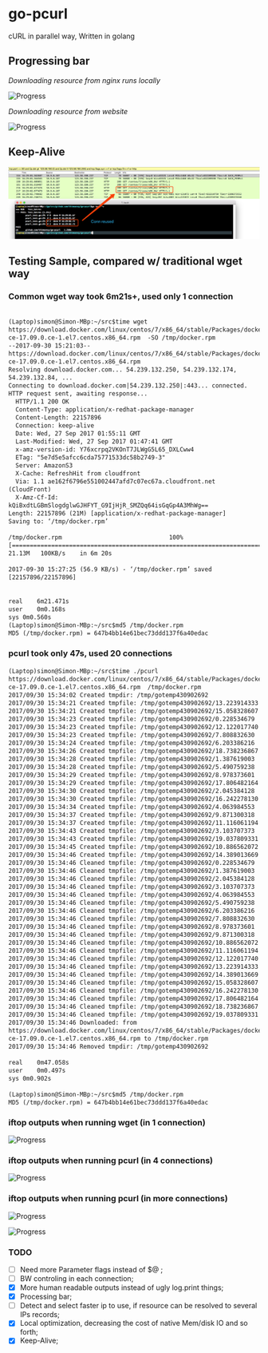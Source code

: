 # go-pcurl
cURL in parallel way, Written in golang

## Progressing bar

*Downloading resource from nginx runs locally*

![Progress](https://github.com/thimoonxy/go-pcurl/blob/master/misc/bar1.gif)

*Downloading resource from website*

![Progress](https://github.com/thimoonxy/go-pcurl/blob/master/misc/bar2.gif)

## Keep-Alive

![Progress](https://github.com/thimoonxy/go-pcurl/blob/master/misc/img5.png)

## Testing Sample, compared w/ traditional wget way

### Common wget way took 6m21s+, used only 1 connection

```

(Laptop)simon@Simon-MBp:~/src$time wget https://download.docker.com/linux/centos/7/x86_64/stable/Packages/docker-ce-17.09.0.ce-1.el7.centos.x86_64.rpm  -SO /tmp/docker.rpm
--2017-09-30 15:21:03--  https://download.docker.com/linux/centos/7/x86_64/stable/Packages/docker-ce-17.09.0.ce-1.el7.centos.x86_64.rpm
Resolving download.docker.com... 54.239.132.250, 54.239.132.174, 54.239.132.84, ...
Connecting to download.docker.com|54.239.132.250|:443... connected.
HTTP request sent, awaiting response...
  HTTP/1.1 200 OK
  Content-Type: application/x-redhat-package-manager
  Content-Length: 22157896
  Connection: keep-alive
  Date: Wed, 27 Sep 2017 01:55:11 GMT
  Last-Modified: Wed, 27 Sep 2017 01:47:41 GMT
  x-amz-version-id: Y76xcrpq2VKOnT7JLWgG5L65_DXLCww4
  ETag: "5e7d5e5afcc6cda75771533dc58b2749-3"
  Server: AmazonS3
  X-Cache: RefreshHit from cloudfront
  Via: 1.1 ae162f6796e551002447afd7c07ec67a.cloudfront.net (CloudFront)
  X-Amz-Cf-Id: kQiBxdtLGBmSlogdglwGJHFYT_G9IjHjR_SMZQq64isGqGp4A3MhWg==
Length: 22157896 (21M) [application/x-redhat-package-manager]
Saving to: ‘/tmp/docker.rpm’

/tmp/docker.rpm                              100%[=============================================================================================>]  21.13M   100KB/s    in 6m 20s

2017-09-30 15:27:25 (56.9 KB/s) - ‘/tmp/docker.rpm’ saved [22157896/22157896]


real	6m21.471s
user	0m0.168s
sys	0m0.560s
(Laptop)simon@Simon-MBp:~/src$md5 /tmp/docker.rpm
MD5 (/tmp/docker.rpm) = 647b4bb14e61bec73ddd137f6a40edac

```

### pcurl took only 47s,  used 20 connections

```
(Laptop)simon@Simon-MBp:~/src$time ./pcurl https://download.docker.com/linux/centos/7/x86_64/stable/Packages/docker-ce-17.09.0.ce-1.el7.centos.x86_64.rpm  /tmp/docker.rpm
2017/09/30 15:34:02 Created tmpdir: /tmp/gotemp430902692
2017/09/30 15:34:21 Created tmpfile: /tmp/gotemp430902692/13.223914333
2017/09/30 15:34:21 Created tmpfile: /tmp/gotemp430902692/15.058328607
2017/09/30 15:34:23 Created tmpfile: /tmp/gotemp430902692/0.228534679
2017/09/30 15:34:23 Created tmpfile: /tmp/gotemp430902692/12.122017740
2017/09/30 15:34:23 Created tmpfile: /tmp/gotemp430902692/7.808832630
2017/09/30 15:34:24 Created tmpfile: /tmp/gotemp430902692/6.203386216
2017/09/30 15:34:26 Created tmpfile: /tmp/gotemp430902692/18.738236867
2017/09/30 15:34:28 Created tmpfile: /tmp/gotemp430902692/1.387619003
2017/09/30 15:34:28 Created tmpfile: /tmp/gotemp430902692/5.490759238
2017/09/30 15:34:29 Created tmpfile: /tmp/gotemp430902692/8.978373601
2017/09/30 15:34:29 Created tmpfile: /tmp/gotemp430902692/17.806482164
2017/09/30 15:34:30 Created tmpfile: /tmp/gotemp430902692/2.045384128
2017/09/30 15:34:30 Created tmpfile: /tmp/gotemp430902692/16.242278130
2017/09/30 15:34:34 Created tmpfile: /tmp/gotemp430902692/4.063984553
2017/09/30 15:34:37 Created tmpfile: /tmp/gotemp430902692/9.871300318
2017/09/30 15:34:37 Created tmpfile: /tmp/gotemp430902692/11.116061194
2017/09/30 15:34:43 Created tmpfile: /tmp/gotemp430902692/3.103707373
2017/09/30 15:34:43 Created tmpfile: /tmp/gotemp430902692/19.037809331
2017/09/30 15:34:45 Created tmpfile: /tmp/gotemp430902692/10.886562072
2017/09/30 15:34:46 Created tmpfile: /tmp/gotemp430902692/14.389013669
2017/09/30 15:34:46 Cleaned tmpfile: /tmp/gotemp430902692/0.228534679
2017/09/30 15:34:46 Cleaned tmpfile: /tmp/gotemp430902692/1.387619003
2017/09/30 15:34:46 Cleaned tmpfile: /tmp/gotemp430902692/2.045384128
2017/09/30 15:34:46 Cleaned tmpfile: /tmp/gotemp430902692/3.103707373
2017/09/30 15:34:46 Cleaned tmpfile: /tmp/gotemp430902692/4.063984553
2017/09/30 15:34:46 Cleaned tmpfile: /tmp/gotemp430902692/5.490759238
2017/09/30 15:34:46 Cleaned tmpfile: /tmp/gotemp430902692/6.203386216
2017/09/30 15:34:46 Cleaned tmpfile: /tmp/gotemp430902692/7.808832630
2017/09/30 15:34:46 Cleaned tmpfile: /tmp/gotemp430902692/8.978373601
2017/09/30 15:34:46 Cleaned tmpfile: /tmp/gotemp430902692/9.871300318
2017/09/30 15:34:46 Cleaned tmpfile: /tmp/gotemp430902692/10.886562072
2017/09/30 15:34:46 Cleaned tmpfile: /tmp/gotemp430902692/11.116061194
2017/09/30 15:34:46 Cleaned tmpfile: /tmp/gotemp430902692/12.122017740
2017/09/30 15:34:46 Cleaned tmpfile: /tmp/gotemp430902692/13.223914333
2017/09/30 15:34:46 Cleaned tmpfile: /tmp/gotemp430902692/14.389013669
2017/09/30 15:34:46 Cleaned tmpfile: /tmp/gotemp430902692/15.058328607
2017/09/30 15:34:46 Cleaned tmpfile: /tmp/gotemp430902692/16.242278130
2017/09/30 15:34:46 Cleaned tmpfile: /tmp/gotemp430902692/17.806482164
2017/09/30 15:34:46 Cleaned tmpfile: /tmp/gotemp430902692/18.738236867
2017/09/30 15:34:46 Cleaned tmpfile: /tmp/gotemp430902692/19.037809331
2017/09/30 15:34:46 Downloaded: from https://download.docker.com/linux/centos/7/x86_64/stable/Packages/docker-ce-17.09.0.ce-1.el7.centos.x86_64.rpm to /tmp/docker.rpm
2017/09/30 15:34:46 Removed tmpdir: /tmp/gotemp430902692

real	0m47.058s
user	0m0.497s
sys	0m0.902s

(Laptop)simon@Simon-MBp:~/src$md5 /tmp/docker.rpm
MD5 (/tmp/docker.rpm) = 647b4bb14e61bec73ddd137f6a40edac
```

### iftop outputs when running wget (in 1 connection)

![Progress](https://github.com/thimoonxy/go-pcurl/blob/master/misc/img2.png)

### iftop outputs when running pcurl (in 4 connections)

![Progress](https://github.com/thimoonxy/go-pcurl/blob/master/misc/img1.png)

### iftop outputs when running pcurl (in more connections)

![Progress](https://github.com/thimoonxy/go-pcurl/blob/master/misc/img3.png)

![Progress](https://github.com/thimoonxy/go-pcurl/blob/master/misc/img4.png)


### TODO

- [ ] Need more Parameter flags instead of $@ ;
- [ ] BW controling in each connection;
- [x] More human readable outputs instead of ugly log.print things;
- [x] Processing bar;
- [ ] Detect and select faster ip to use, if resource can be resolved to several IPs records;
- [x] Local optimization, decreasing the cost of native Mem/disk IO and so forth; 
- [x] Keep-Alive; 